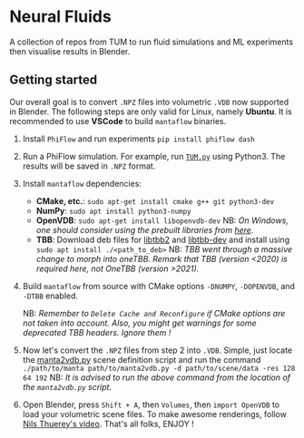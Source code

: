 # Neural Fluids

A collection of repos from TUM to run fluid simulations and ML experiments then visualise results in Blender.


## Getting started

Our overall goal is to convert `.NPZ` files into volumetric `.VDB` now supported in Blender. The following steps are only valid for Linux, namely __Ubuntu__. It is recommended to use __VSCode__ to build `mantaflow` binaries.

1. Install `PhiFlow` and run experiments
    `
    pip install phiflow dash
    `

2. Run a PhiFlow simulation. For example, run [`TUM.py`](./phiflow2blender/tutorial/TUM.py) using Python3. The results will be saved in `.NPZ` format.

3. Install `mantaflow` dependencies:
    - __CMake, etc.__: 
        `
        sudo apt-get install cmake g++ git python3-dev
        `
    - __NumPy__: 
        `
        sudo apt install python3-numpy
        `
    - __OpenVDB__: 
        `
        sudo apt-get install libopenvdb-dev
        `
        NB: _On Windows, one should consider using the prebuilt libraries from [here](http://mantaflow.com/download/openvdb.zip)_.
    - __TBB__: Download deb files for [libtbb2](https://packages.ubuntu.com/focal/libtbb2) and [libtbb-dev](https://packages.ubuntu.com/focal/libtbb-dev) and install using 
        `
        sudo apt install ./<path_to_deb>
        `
        NB: _TBB went through a massive change to morph into oneTBB. Remark that TBB (version <2020) is required here, not OneTBB (version >2021)._

4. Build `mantaflow` from source with CMake options `-DNUMPY`, `-DOPENVDB`, and `-DTBB` enabled.

    NB: _Remember to `Delete Cache and Reconfigure` if CMake options are not taken into account. Also, you might get warnings for some deprecated TBB headers. Ignore them !_

5. Now let's convert the `.NPZ` files from step 2 into `.VDB`. Simple, just locate the [manta2vdb.py](./phiflow2blender/tutorial/manta2vdb.py) scene definition script and run the command 
    `
    ./path/to/manta path/to/manta2vdb.py -d path/to/scene/data -res 128 64 192
    `
    NB: _It is advised to run the above command from the location of the `manta2vdb.py` script._

6. Open Blender, press `Shift + A`, then `Volumes`, then `import OpenVDB` to load your volumetric scene files. To make awesome renderings, follow [Nils Thuerey's video](https://youtu.be/xI1ARz4ZSQU). That's all folks, ENJOY !

